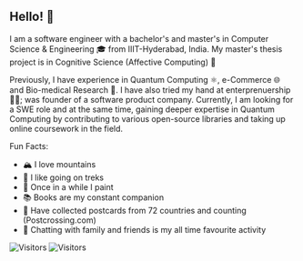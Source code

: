 ## Hello! 👋

I am a software engineer with a bachelor's and master's in Computer Science & Engineering 🎓 from IIIT-Hyderabad, India. My master's thesis project is in Cognitive Science (Affective Computing) 🧠 

Previously, I have experience in Quantum Computing ⚛️, e-Commerce 🌐 and Bio-medical Research 🦾. I have also tried my hand at enterprenuership 👩‍💼; was founder of a software product company. Currently, I am looking for a SWE role and at the same time, gaining deeper expertise in Quantum Computing by contributing to various open-source libraries and taking up online coursework in the field.

Fun Facts:
- 🏔️ I love mountains
- 🥾 I like going on treks
- 🎨 Once in a while I paint
- 📚 Books are my constant companion
- 📮 Have collected postcards from 72 countries and counting (Postcrossing.com)
- 💬 Chatting with family and friends is my all time favourite activity


![Visitors](https://api.visitorbadge.io/api/visitors?path=Akshita07&label=Total%20Visitors&countColor=%2337d67a)  ![Visitors](https://api.visitorbadge.io/api/daily?path=Akshita07&label=Daily%20Visitors&countColor=%232ccce4)
<!--
**Akshita07/Akshita07** is a ✨ _special_ ✨ repository because its `README.md` (this file) appears on your GitHub profile.
-->
